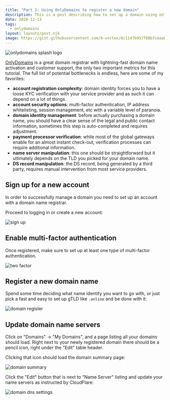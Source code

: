 ```yaml
---
title: "Part 1: Using OnlyDomains to register a new domain"
description: This is a post describing how to set up a domain using onlydomains.com.
date: 2020-12-13
tags:
  - onlydomains
layout: layouts/post.njk
image: https://gist.githubusercontent.com/0-vortex/8c1147b957f88b7ceaa85d3b22843803/raw/b04507cbedd3e21055df25c28b281e94bb119117/splash-onlydomains.jpg
---
```


![onlydomains splash logo](https://gist.githubusercontent.com/0-vortex/8c1147b957f88b7ceaa85d3b22843803/raw/b04507cbedd3e21055df25c28b281e94bb119117/splash-onlydomains.jpg)

[OnlyDomains](https://onlydomains.com) is a great domain registrar with lightning-fast domain name activation and customer support, the only two important metrics for this tutorial. The full list of potential bottlenecks is endless, here are some of my favorites:

- **account registration complexity**: domain identity forces you to have a loose KYC verification with your service provider and as such it can depend on a lot of things.
- **account security options**: multi-factor authentication, IP address whitelisting, session management, etc with a variable level of paranoia.
- **domain identity management**: before actually purchasing a domain name, you should have a clear sense of the legal and public contact information, sometimes this step is auto-completed and requires adjustment.
- **payment processor verification**: while most of the global gateways enable for an almost instant check-out, verification processes can require additional information.
- **name server manipulation**: this one should be straightforward but it ultimately depends on the TLD you picked for your domain name.
- **DS record manipulation**: the DS record, being generated by a third party, requires manual intervention from most service providers.

## Sign up for a new account

In order to successfully manage a domain you need to set up an account with a domain name registrar.

Proceed to logging in or create a new account:

![sign up](https://gist.githubusercontent.com/0-vortex/8c1147b957f88b7ceaa85d3b22843803/raw/e9b2f4bba1d9023c87881108bed95f8b1490683a/onlydomains-sign-up.png)

## Enable multi-factor authentication

Once registered, make sure to set up at least one type of multi-factor authentication.

![two factor](https://gist.githubusercontent.com/0-vortex/8c1147b957f88b7ceaa85d3b22843803/raw/e9b2f4bba1d9023c87881108bed95f8b1490683a/onlydomains-two-factor.png)

## Register a new domain name

Spend some time deciding what name identity you want to go with, or just pick a fast and easy to set up gTLD like `.online` and be done with it:

![domain register](https://gist.githubusercontent.com/0-vortex/8c1147b957f88b7ceaa85d3b22843803/raw/e9b2f4bba1d9023c87881108bed95f8b1490683a/onlydomains-domain-register.png)

## Update domain name servers

Click on "Domains" -> "My Domains", and a page listing all your domains should load. Right next to your newly registered domain there should be a pencil icon, right under the "Edit" table header.

Clicking that icon should load the domain summary page:

![domain summary](https://gist.githubusercontent.com/0-vortex/8c1147b957f88b7ceaa85d3b22843803/raw/58503764c213405e646bcb0815577b5f383eadad/onlydomains-domain-summary.png)

Click the "Edit" button that is next to "Name Server" listing and update your name servers as instructed by CloudFlare:

![domain dns settings](https://gist.githubusercontent.com/0-vortex/8c1147b957f88b7ceaa85d3b22843803/raw/58503764c213405e646bcb0815577b5f383eadad/onlydomains-domain-dns-settings.png)
